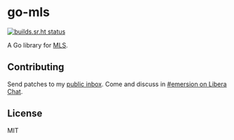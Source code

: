 # go-mls

[![builds.sr.ht status](https://builds.sr.ht/~emersion/go-mls/commits/master.svg)](https://builds.sr.ht/~emersion/go-mls/commits/master?)

A Go library for [MLS].

## Contributing

Send patches to my [public inbox]. Come and discuss in [#emersion on Libera Chat].

## License

MIT

[MLS]: https://datatracker.ietf.org/doc/html/rfc9420
[public inbox]: https://lists.sr.ht/~emersion/public-inbox
[#emersion on Libera Chat]: ircs://irc.libera.chat/#emersion
